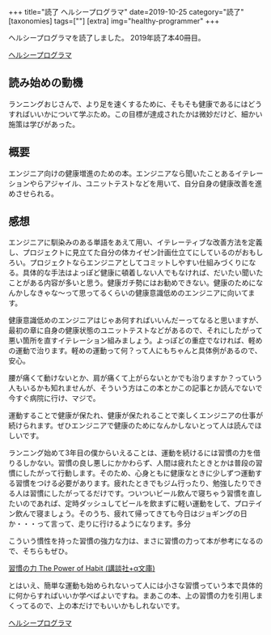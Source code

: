 +++
title="読了 ヘルシープログラマ"
date=2019-10-25
category="読了"
[taxonomies]
tags=[""]
[extra]
img="healthy-programmer"
+++

ヘルシープログラマを読了しました。
2019年読了本40冊目。

[ヘルシープログラマ](https://amzn.to/2vzW7vE)

## 読み始めの動機

ランニングおじさんで、より足を速くするために、そもそも健康であるにはどうすればいいかについて学ぶため。この目標が達成されたかは微妙だけど、細かい施策は学びがあった。

## 概要

エンジニア向けの健康増進のための本。エンジニアなら聞いたことあるイテレーションやらアジャイル、ユニットテストなどを用いて、自分自身の健康改善を進めさせられる。

## 感想

エンジニアに馴染みのある単語をあえて用い、イテレーティブな改善方法を定義し、プロジェクトに見立てた自分の体カイゼン計画仕立てにしているのがおもしろい。プロジェクトならエンジニアとしてコミットしやすい仕組みづくりになる。具体的な手法はよっぽど健康に頓着しない人でもなければ、だいたい聞いたことがある内容が多いと思う。健康ガチ勢にはお勧めできない。健康のためになんかしなきゃな〜って思ってるくらいの健康意識低めのエンジニアに向いてます。

健康意識低めのエンジニアはじゃあ何すればいいんだーってなると思いますが、最初の章に自身の健康状態のユニットテストなどがあるので、それにしたがって悪い箇所を直すイテレーション組みましょう。よっぽどの重症でなければ、軽めの運動で治ります。軽めの運動って何？って人にもちゃんと具体例があるので、安心。

腰が痛くて動けないとか、肩が痛くて上がらないとかでも治りますか？っていう人もいるかも知れませんが、そういう方はこの本とかこの記事とか読んでないで今すぐ病院に行け、マジで。

運動することで健康が保たれ、健康が保たれることで楽しくエンジニアの仕事が続けられます。ぜひエンジニアで健康のためになんかしないとって人は読んでほしいです。

ランニング始めて3年目の僕からいえることは、運動を続けるには習慣の力を借りるしかない。習慣の良し悪しにかかわらず、人間は疲れたときとかは普段の習慣にしたがって行動します。そのため、心身ともに健康なときに少しずつ運動する習慣をつける必要があります。疲れたときでもジム行ったり、勉強したりできる人は習慣にしたがってるだけです。ついついビール飲んで寝ちゃう習慣を直したいのであれば、定時ダッシュしてビールを飲まずに軽い運動をして、プロテイン飲んで寝ましょう。そのうち、疲れて帰ってきても今日はジョギングの日か・・・って言って、走りに行けるようになります。多分

こういう慣性を持った習慣の強力な力は、まさに習慣の力って本が参考になるので、そちらもぜひ。

[習慣の力 The Power of Habit (講談社+α文庫)](https://amzn.to/2QmU316)

とはいえ、簡単な運動も始められないって人には小さな習慣っていう本で具体的に何からすればいいか学べばよいですね。まあこの本、上の習慣の力を引用しまくってるので、上の本だけでもいいかもしれないです。

[ヘルシープログラマ](https://amzn.to/2vzW7vE)
